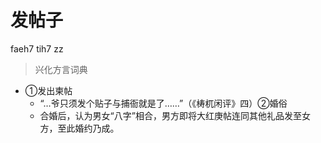 # 发帖子
faeh7 tih7 zz
> 兴化方言词典
- ①发出柬帖
  - “…爷只须发个贴子与捕衙就是了……”（《梼杌闲评》四）②婚俗
  - 合婚后，认为男女“八字”相合，男方即将大红庚帖连同其他礼品发至女方，至此婚约乃成。
